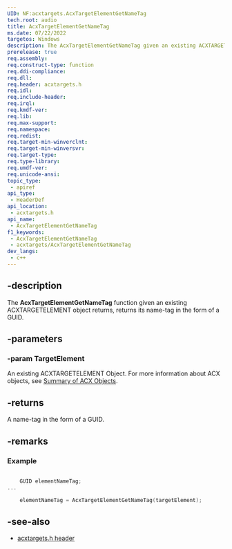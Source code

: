 ```yaml
---
UID: NF:acxtargets.AcxTargetElementGetNameTag
tech.root: audio
title: AcxTargetElementGetNameTag
ms.date: 07/22/2022
targetos: Windows
description: The AcxTargetElementGetNameTag given an existing ACXTARGETELEMENT object, returns its name-tag in the form of a GUID.
prerelease: true
req.assembly: 
req.construct-type: function
req.ddi-compliance: 
req.dll: 
req.header: acxtargets.h
req.idl: 
req.include-header: 
req.irql: 
req.kmdf-ver: 
req.lib: 
req.max-support: 
req.namespace: 
req.redist: 
req.target-min-winverclnt: 
req.target-min-winversvr: 
req.target-type: 
req.type-library: 
req.umdf-ver: 
req.unicode-ansi: 
topic_type:
 - apiref
api_type:
 - HeaderDef
api_location:
 - acxtargets.h
api_name:
 - AcxTargetElementGetNameTag
f1_keywords:
 - AcxTargetElementGetNameTag
 - acxtargets/AcxTargetElementGetNameTag
dev_langs:
 - c++
---
```


## -description

The **AcxTargetElementGetNameTag** function given an existing ACXTARGETELEMENT object returns, returns its name-tag in the form of a GUID.

## -parameters

### -param TargetElement

An existing ACXTARGETELEMENT Object. For more information about ACX objects, see [Summary of ACX Objects](/windows-hardware/drivers/audio/acx-summary-of-objects).

## -returns

A name-tag in the form of a GUID.

## -remarks

### Example

```cpp

    GUID elementNameTag;
...

    elementNameTag = AcxTargetElementGetNameTag(targetElement);

```

## -see-also

- [acxtargets.h header](index.md)
 
